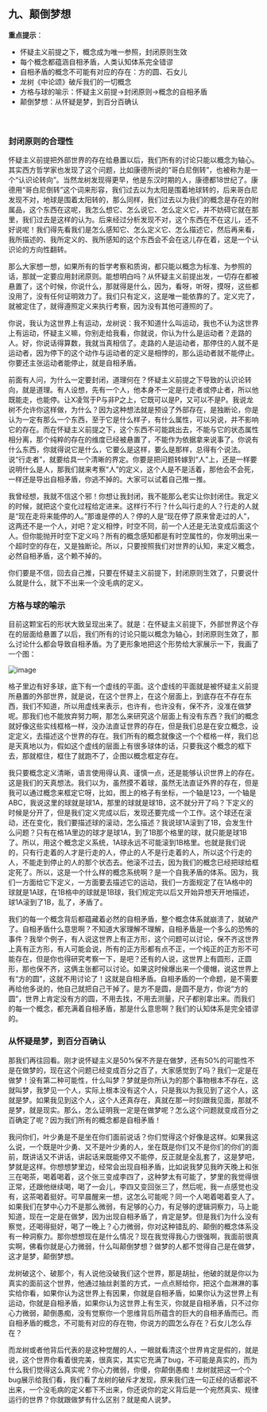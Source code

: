 ## **九、颠倒梦想**

**重点提示**：

- 怀疑主义前提之下，概念成为唯一参照，封闭原则生效
- 每个概念都蕴涵自相矛盾，人类认知体系完全错谬
- 自相矛盾的概念不可能有对应的存在：方的圆、石女儿
- 龙树《中论颂》破斥我们的一切概念
- 方格与球的喻示：怀疑主义前提→封闭原则→概念的自相矛盾
- 颠倒梦想：从怀疑是梦，到百分百确认

　　

### **封闭原则的合理性**

怀疑主义前提把外部世界的存在给悬置以后，我们所有的讨论只能以概念为轴心。其实西方哲学家也发现了这个问题，比如康德所说的“哥白尼倒转”，也被称为是一个“认识论转向”。当然龙树发现得更早，他是东汉时期的人，康德都18世纪了。康德用“哥白尼倒转”这个词来形容，我们过去以为太阳是围着地球转的，后来哥白尼发现不对，地球是围着太阳转的，那么同样，我们过去以为我们的概念是存在的附属品，这个东西在这呢，我怎么想它、怎么说它、怎么定义它，并不妨碍它就在那里，我们过去是这样的认为。后来经过分析发现不对，这个东西在不在这儿，还不好说呢！我们得先看我们是怎么感知它、怎么定义它、怎么描述它，然后再来看，我所描述的、我所定义的、我所感知的这个东西会不会在这儿存在着，这是一个认识论的方向性翻转。

那么大家想一想，如果所有的哲学考察和质询，都只能以概念为标准、为参照的话，那就一定要应用封闭原则。能想明白吗？从怀疑主义前提出发，一切存在都被悬置了，这个时候，你说什么，那就得是什么，因为，看呀，听呀，摸呀，这些都没用了，没有任何证明效力了。我们只有定义，这是唯一能依靠的了。定义完了，就被定住了，就得遵照定义来执行考察，因为没有其他可遵照的了。

你说，我认为这世界上有运动，龙树说：我不知道什么叫运动，我也不认为这世界上有运动，怀疑主义嘛，你别走给我看，你就说，你认为什么是运动者？走路的人。好，你说话得算数，我就当真相信了。走路的人是运动者，那停住的人就不是运动者，因为停下的这个动作与运动者的定义是相悖的，那么运动者就不能停止。你要还主张运动者能停止，就是自相矛盾。

前面有人问，为什么一定要封闭，道理何在？怀疑主义前提之下导致的认识论转向，就是道理。有人设想，先有一个人，他本身不一定是行走者或停止者，所以他既能走，也能停。让X凌驾于P与非P之上，它既可以是P，又可以不是P。我说龙树不允许你这样做，为什么？因为这种想法就是预设了外部存在，是独断论，你是认为一定有那么一个东西，至于它是什么样子，有什么属性，可以另说，并不影响它的存在。而在怀疑主义前提之下，这个东西不可能跳出去，不能与它的状态属性相分离，那个纯粹的存在的维度已经被悬置了，不能作为依据拿来说事了。你说有什么东西，你就得说它是什么，它要么是这样，要么是那样，总得有个说法。说“行走者”，就要给具一个清晰的界定。你要是把问题转嫁到“人”上，还是一样要说明什么是人，那我们就来考察“人”的定义，这个人是不是活着，那他会不会死，一样还是导出自相矛盾，你逃不掉的。大家可以试着自己推一推。

我曾经想，我就不信这个邪！你想让我封闭，我不能那么老实让你封闭住。我定义的时候，就把这个变化过程给定进来。这样行不行？什么叫行走的人？行走的人就是“现在走将来能停的人。”那谁是停的人？停的人是“现在停了原来曾走过的人”，这两还不是一个人，对吧？定义相悖，时空不同，前一个人还是无法变成后面这个人。但你能抛开时空下定义吗？所有的概念感知都是有时空属性的，你发明出来一个超时空的存在，又是独断论。所以，只要按照我们对世界的认知，来定义概念，必然自相矛盾，这个赖不掉的。

你们要是不信，回去自己推，只要在怀疑主义前提下，封闭原则生效了，只要说什么就是什么，就下不出来一个没毛病的定义。

### **方格与球的喻示**

目前这颗宝石的形状大致呈现出来了。就是：在怀疑主义前提下，外部世界这个存在的层面给悬置了以后，我们所有的讨论只能以概念为轴心，封闭原则生效了，那么讨论什么都会导致自相矛盾。为了更形象地把这个形势给大家展示一下，我画了一个图：

![image](https://github.com/gwsice/buddhism/blob/long_shu_de_kong_guan/images/long_shu_de_kong_guan/chamber.gif)

格子里边有好多球，底下有一个虚线的平面。这个虚线的平面就是被怀疑主义前提所悬置的外部世界，就是说，在这个世界上，在这个层面上，到底存在不存在东西，我们不知道，所以用虚线来表示，也许有，也许没有，保不齐，没准在做梦呢。那我们也不能放弃努力啊，那怎么来研究这个层面上有没有东西？我们的概念就好像这些实线框格一样，没办法直证世界的存在，但是我们总是在安立概念，设定定义，去描述这个世界的存在。我们所有的概念就像这一个个框格一样，我们总是天真地以为，假如这个虚线的层面上有很多球体的话，只要我这个概念的框下去，那就框住，框住了就跑不了，企图以概念框定存在。

我只要概念定义清晰，语言使用得认真、谨慎一点，还是能够认识世界上的存在。这是我们的天真想法。我们以为，虽然摸不着球，虽然无法直证外界的存在，但是我可以通过概念来框定它呀，比如，图上的格子有坐标，一个轴是123，一个轴是ABC，我说这里的球就是球1A，那里的球就是球1B，这不就分开了吗？下定义的时候是分开了，但是我们定义完成以后，发现还要完成一个工作。这个球还在滚动，还在变化，我们要描述球的滚动，怎么描述？我说球1A滚到了1B，会发生什么问题？只有在格1A里边的球才是球1A，到了1B那个格里的球，就只能是球1B了。所以，用这个概念定义系统，1A球永远不可能滚到1B格里。也就是我们说的，只有行走着的人才是行走的人，停止的人不是行走着的人，所以这个行走的人，不能走到停止的人的那个状态去。他滚不过去，因为我们的概念已经把球给框定死了。所以，这是一个什么样的概念系统啊？是一个自我矛盾的体系。因为，我们一方面给它下定义，一方面要去描述它的运动，我们一方面规定了在1A格中的球就是1A球，在1B格中的球就是1B球，我们规定完以后又开始异想天开地描述，球1A滚到了1B，乱了，矛盾了。

我们的每一个概念背后都蕴藏着必然的自相矛盾，整个概念体系就崩溃了，就破产了。自相矛盾什么意思啊？不知道大家理解不理解，自相矛盾是一个多么的恐怖的事件？我举个例子，有人说这世界上有正方形，这个问题可以讨论，保不齐这世界上真有正方形，有人可能会说，所有的正方形都有点不正，一个纯正的正方形不可能存在，但是你也得研究考察一下，是吧？还有的人说，这世界上有圆形，正圆形，那也保不齐，这俩主张都可以讨论。如果这时候爆出来一个傻帽，说这世界上有“方的圆”，这就不用讨论了！这就是自相矛盾。自相矛盾的一个命题，是不需要再给他多说的，他自己就把自己干掉了。是方不是圆，是圆不是方，你说“方的圆”，世界上肯定没有方的圆，不用去找，不用去测量，尺子都别拿出来。而我们的每一个概念，都充满着自相矛盾，那是什么意思啊？我们的认知体系是完全错谬的。

### **从怀疑是梦，到百分百确认**

那我们再往回看。刚才说怀疑主义是50%保不齐是在做梦，还有50%的可能性不是在做梦的，现在这个问题已经变成百分之百了，大家感觉到了吗？我们一定是在做梦！没有第二种可能性，什么叫梦？梦就是你所认为的那个事物根本不存在，这就叫梦，我梦见一个人，实际上根本没有这个人，只是我以为我见到了这个人，这就是梦。如果我见到这个人，这个人还真存在，真就在那一时刻跟我见面，那就不是梦，就是现实。那么，怎么证明我一定是在做梦呢？怎么这个问题就变成百分之百确定了呢？因为我们所有的概念都是自相矛盾！

我问你们，叶少勇是不是坐在你们面前说话？你们觉得这个好像是这样。如果我这么说，一个既是叶少勇、又不是叶少勇的人，坐在既是你们又不是你们的你们的面前，既讲话又不讲话，讲起话来既能停又不能停，反正就是全乱套了，这是梦吧，梦就是这样。你想想梦里边，经常会出现自相矛盾，比如说我梦见我昨天晚上和张三在喝茶，喝着喝着，这个张三变成李四了，这种梦太有可能了，梦里的我觉得很正常，还跟他继续喝，喝了一会儿，李四又变回张三了，然后呢，我一点感觉也没有，这茶喝着挺好。可早晨醒来一想，这怎么可能呢？同一个人喝着喝着变人了。如果我们在梦中心力不是那么微弱，有足够的心力，有足够的逻辑洞察力，马上能知道，现在一定是在做梦，因为出现自相矛盾了，肯定是梦。但是我们为什么没有察觉，还喝得挺好，喝了一晚上？心力微弱，你对这种错乱的、颠倒的概念体系没有一种洞察力。那你想想现在是什么情况？现在我觉得我心力很强啊，我面前很真实啊，佛看你就是心力微弱，什么叫颠倒梦想？做梦的人都不觉得自己是在做梦，这才是梦，颠倒梦想。

龙树破这个、破那个，有人说他没破我们这个世界，那是胡扯，他破的就是你以为真实的面前这个世界，他通过抽丝剥茧的方式，一点点掰给你，把这个血淋淋的事实给你看，如果你认为这世界上有因果，你就是自相矛盾，如果你认为这世界上有运动，你就是自相矛盾，如果你认为这世界上有生灭，你就是自相矛盾，只不过你心力微弱，颠倒愚痴，没有觉察你一个思维背后所蕴含的巨大的自相矛盾而已。而自相矛盾的概念，不可能有对应的存在物，你说方的圆怎么存在？石女儿怎么存在？

而龙树或者他背后代表的是这种觉醒的人，一眼就看清这个世界肯定是假的，就是说，这个世界你看着很完美，很真实，其实它充满了bug，不可能是真实的，而为什么我们觉得这么真实呢？你心力微弱，你傻，你颠倒愚痴！龙树就把这一个个bug展示给我们看，我们看了龙树的破斥才发现，原来我们连一句正经的话都说不出来，一个没毛病的定义都下不出来，你还说你的定义背后是一个宛然真实、规律运行的世界？你就跟做梦有什么区别？就是痴人说梦。